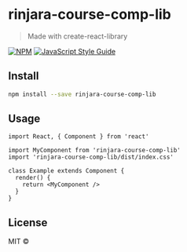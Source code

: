 # rinjara-course-comp-lib

> Made with create-react-library

[![NPM](https://img.shields.io/npm/v/rinjara-course-comp-lib.svg)](https://www.npmjs.com/package/rinjara-course-comp-lib) [![JavaScript Style Guide](https://img.shields.io/badge/code_style-standard-brightgreen.svg)](https://standardjs.com)

## Install

```bash
npm install --save rinjara-course-comp-lib
```

## Usage

```tsx
import React, { Component } from 'react'

import MyComponent from 'rinjara-course-comp-lib'
import 'rinjara-course-comp-lib/dist/index.css'

class Example extends Component {
  render() {
    return <MyComponent />
  }
}
```

## License

MIT © [](https://github.com/)
